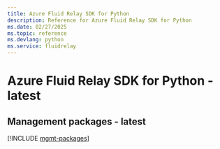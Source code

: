 ```yaml
---
title: Azure Fluid Relay SDK for Python
description: Reference for Azure Fluid Relay SDK for Python
ms.date: 02/27/2025
ms.topic: reference
ms.devlang: python
ms.service: fluidrelay
---
```

# Azure Fluid Relay SDK for Python - latest

## Management packages - latest
[!INCLUDE [mgmt-packages](fluid-relay-mgmt-index.md)]